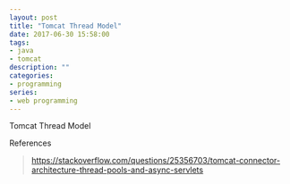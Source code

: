 ```yaml
---
layout: post
title: "Tomcat Thread Model"
date: 2017-06-30 15:58:00
tags: 
- java
- tomcat
description: ""
categories: 
- programming
series: 
- web programming
---
```


Tomcat Thread Model

References
> https://stackoverflow.com/questions/25356703/tomcat-connector-architecture-thread-pools-and-async-servlets

